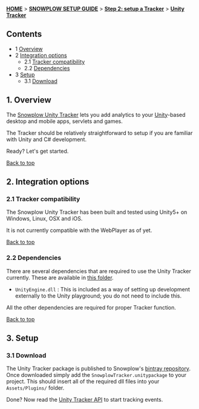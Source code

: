 <a name="top" />

[**HOME**](Home) > [**SNOWPLOW SETUP GUIDE**](Setting-up-Snowplow) > [**Step 2: setup a Tracker**](Setting-up-a-Tracker) > [**Unity Tracker**](Unity-Tracker-Setup)

## Contents

- 1 [Overview](#overview)  
- 2 [Integration options](#integration-options)
  - 2.1 [Tracker compatibility](#compatibility)  
  - 2.2 [Dependencies](#dependencies)
- 3 [Setup](#setup)
  - 3.1 [Download](#download)

<a name="overview" />

## 1. Overview

The [Snowplow Unity Tracker](https://github.com/snowplow/snowplow-unity-tracker) lets you add analytics to your [Unity][unity]-based desktop and mobile apps, servlets and games.

The Tracker should be relatively straightforward to setup if you are familiar with Unity and C# development.

Ready? Let's get started.

[Back to top](#top)

<a name="integration-options" />

## 2. Integration options

<a name="compatibility" />

### 2.1 Tracker compatibility

The Snowplow Unity Tracker has been built and tested using Unity5+ on Windows, Linux, OSX and iOS.

It is not currently compatible with the WebPlayer as of yet.

[Back to top](#top)

<a name="dependencies" />

### 2.2 Dependencies

There are several dependencies that are required to use the Unity Tracker currently.  These are available in [this folder][deps-folder].

* `UnityEngine.dll` : This is included as a way of setting up development externally to the Unity playground; you do not need to include this.

All the other dependencies are required for proper Tracker function.

[Back to top](#top)

<a name="setup" />

## 3. Setup

<a name="download" />

### 3.1 Download

The Unity Tracker package is published to Snowplow's [bintray repository][bintray-snplow].  Once downloaded simply add the `SnowplowTracker.unitypackage` to your project.  This should insert all of the required dll files into your `Assets/Plugins/` folder.

Done? Now read the [Unity Tracker API](Unity-Tracker) to start tracking events.

[unity]: https://unity3d.com/
[deps-folder]: https://github.com/snowplow/snowplow-unity-tracker/tree/master/Resources/Assets/Plugins
[unity-http-home]: https://github.com/snowplow/snowplow-unity-tracker/tree/master/UnityHTTP
[unity-http]: https://github.com/andyburke/UnityHTTP/tree/master/src
[unity-json-home]: https://github.com/snowplow/snowplow-unity-tracker/tree/master/UnityJSON
[bintray-snplow]: http://dl.bintray.com/snowplow/snowplow-generic/snowplow_unity_tracker_0.1.0.zip
